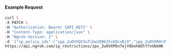 <!-- Code generated for API Clients. DO NOT EDIT. -->

#### Example Request

```bash
curl \
-X PATCH \
-H "Authorization: Bearer {API_KEY}" \
-H "Content-Type: application/json" \
-H "Ngrok-Version: 2" \
-d '{"ip_policy_ids":["ipp_2uOVXQt5uTihwJQ962hiEOcxBj9","ipp_2uOVXROrXTbwgO1j5U5BCfljhEI"]}' \
https://api.ngrok.com/ip_restrictions/ipx_2uOVXPDn7ejYOboh6OlY7vUbbHK
```
